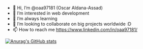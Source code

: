 - 👋 Hi, I’m @oaa97181 (Oscar Aldana-Assad)
- 👀 I’m interested in web development
- 🌱 I’m always learning
- 💞️ I’m looking to collaborate on big projects worldwide :D
- 📫 How to reach me https://www.linkedin.com/in/oaa97181/

[![Anurag's GitHub stats](https://github-readme-stats.vercel.app/api?username=oaa97181)](https://github.com/oaa97181/github-readme-stats)
